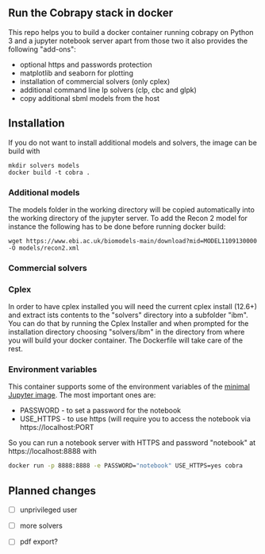 Run the Cobrapy stack in docker
-------------------------------

This repo helps you to build a docker container running cobrapy on Python 3
and a jupyter notebook server apart from those two it also provides
the following "add-ons":

* optional https and passwords protection
* matplotlib and seaborn for plotting
* installation of commercial solvers (only cplex)
* additional command line lp solvers (clp, cbc and glpk)
* copy additional sbml models from the host

## Installation

If you do not want to install additional models and solvers, the image can be build with

```{bash}
mkdir solvers models
docker build -t cobra .
```

### Additional models

The models folder in the working directory will be copied automatically into
the working directory of the jupyter server. To add the Recon 2 model for instance
the following has to be done before running docker build:

```{bash}
wget https://www.ebi.ac.uk/biomodels-main/download?mid=MODEL1109130000 -O models/recon2.xml
```

### Commercial solvers

### Cplex

In order to have cplex installed you will need the current cplex install (12.6+)
and extract ists contents to the "solvers" directory into a subfolder "ibm".
You can do that by running the Cplex Installer and when prompted for the installation
directory choosing "solvers/ibm" in the directory from where you will build your docker
container. The Dockerfile will take care of the rest.  

### Environment variables

This container supports some of the environment variables of the [minimal Jupyter image](https://github.com/jupyter/docker-stacks/tree/master/minimal-notebook). The most important ones are:

- PASSWORD - to set a password for the notebook
- USE_HTTPS - to use https (will require you to access the notebook via https://localhost:PORT

So you can run a notebook server with HTTPS and password "notebook" at https://localhost:8888
with

```bash
docker run -p 8888:8888 -e PASSWORD="notebook" USE_HTTPS=yes cobra
```

## Planned changes

- [ ] unprivileged user
- [ ] more solvers
- [ ] pdf export?

